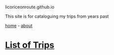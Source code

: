 licoriceonroute.github.io

This site is for cataloguing my trips from years past

[home](https://licoriceonroute.github.io) - [about](https://licoriceonroute.github.io/about)

# [List of Trips](https://licoriceonroute.github.io/triplist)
